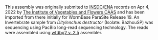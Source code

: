 This assembly was originally submited to [INSDC](https://www.insdc.org/)/[ENA](https://www.ebi.ac.uk/ena) records on Apr 4, 2022 by [The Institute of Vegetables and Flowers CAAS](http://www.ivfcaas.ac.cn/en/) and has been imported from there initially for WormBase ParaSite Release 19. An 
Invertebrate sample from _Ditylenchus destructor_ (Isolate: BazhouSP) was sequencing using PacBio long-read sequencing technology. The reads were assembled using [wtdbg2 v. 2.5](https://github.com/ruanjue/wtdbg2) assembler.
